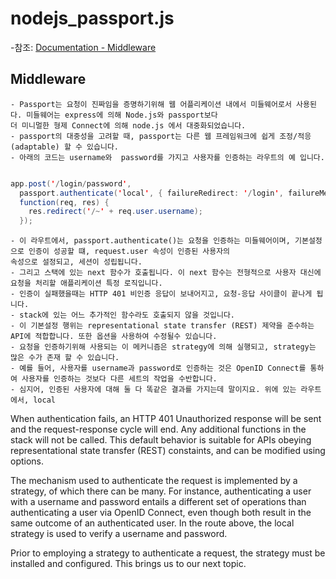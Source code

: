 # nodejs_passport.js

-참조:  [Documentation - Middleware](http://www.passportjs.org/concepts/authentication/middleware/)

## Middleware
    - Passport는 요청이 진짜임을 증명하기위해 웹 어플리케이션 내에서 미들웨어로서 사용된다. 미들웨어는 express에 의해 Node.js와 passport보다 
    더 미니멀한 형제 Connect에 의해 node.js 에서 대중화되었습니다. 
    - passport의 대중성을 고려할 때, passport는 다른 웹 프레임워크에 쉽게 조정/적응(adaptable) 할 수 있습니다.
    - 아래의 코드는 username와  password를 가지고 사용자를 인증하는 라우트의 예 입니다.
    
~~~Java Script

app.post('/login/password',
  passport.authenticate('local', { failureRedirect: '/login', failureMessage: true }),
  function(req, res) {
    res.redirect('/~' + req.user.username);
  });
~~~
    - 이 라우트에서, passport.authenticate()는 요청을 인증하는 미들웨어이며, 기본설정으로 인증이 성공할 떄, request.user 속성이 인증된 사용자의
    속성으로 설정되고, 세션이 성립됩니다.
    - 그리고 스택에 있는 next 함수가 호출됩니다. 이 next 함수는 전형적으로 사용자 대신에 요청을 처리할 애플리케이션 특정 로직입니다.
    - 인증이 실패했을때는 HTTP 401 비인증 응답이 보내어지고, 요청-응답 사이클이 끝나게 됩니다. 
    - stack에 있는 어느 추가적인 함수라도 호출되지 않을 것입니다.
    - 이 기본설정 행위는 representational state transfer (REST) 제약을 준수하는 API에 적합합니다. 또한 옵션을 사용하여 수정될수 있습니다.
    - 요청을 인증하기위해 사용되는 이 메커니즘은 strategy에 의해 실행되고, strategy는 많은 수가 존재 할 수 있습니다.
    - 예를 들어, 사용자를 username과 password로 인증하는 것은 OpenID Connect를 통하여 사용자를 인증하는 것보다 다른 세트의 작업을 수반합니다.
    - 심지어, 인증된 사용자에 대해 둘 다 똑같은 결과를 가지는데 말이지요. 위에 있는 라우트에서, local
    
     

When authentication fails, an HTTP 401 Unauthorized response will be sent and the request-response cycle will end.
Any additional functions in the stack will not be called. 
This default behavior is suitable for APIs obeying representational state transfer (REST) constaints, and can be modified using options.

The mechanism used to authenticate the request is implemented by a strategy, of which there can be many. For instance, 
authenticating a user with a username and password entails a different set of operations than authenticating a user via OpenID Connect,
even though both result in the same outcome of an authenticated user. In the route above, the local strategy is used to verify a username and password.

Prior to employing a strategy to authenticate a request, the strategy must be installed and configured. This brings us to our next topic.
